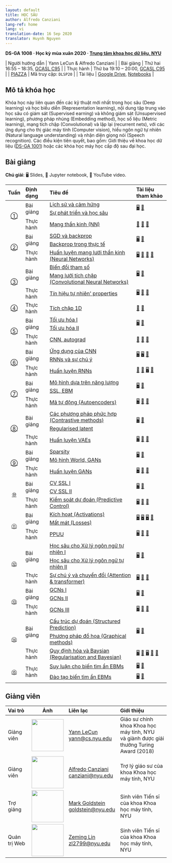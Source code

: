 ```yaml
---
layout: default
title: HỌC SÂU
author: Alfredo Canziani
lang-ref: home
lang: vi
translation-date: 16 Sep 2020
translator: Huynh Nguyen
---
```


**DS-GA 1008 · Học kỳ mùa xuân 2020 · [Trung tâm khoa học dữ liệu, NYU](http://cds.nyu.edu/)**

| Người hướng dẫn | Yann LeCun & Alfredo Canziani |
| Bài giảng    | Thứ hai 16:55 – 18:35, [GCASL C95](http://library.nyu.edu/services/campus-media/classrooms/gcasl-c95/) |
| Thực hành    | Thứ ba 19:10 – 20:00, [GCASL C95](http://library.nyu.edu/services/campus-media/classrooms/gcasl-c95/) |
| [PIAZZA](https://piazza.com/nyu/spring2020/dsga1008/home)      | Mã truy cập: `DLSP20` |
| Tài liệu    | [Google Drive](https://bitly.com/DLSP20), [Notebooks](https://github.com/Atcold/pytorch-Deep-Learning) |

## Mô tả khóa học

Khóa học này liên quan đến các kỹ thuật mới nhất trong học sâu (Deep learning) và học biểu diễn (Representation learning), nội dung tập trung vào học sâu có giám sát (Supervised earning) và không giám sát (Unsupervised learning), phương pháp nhúng (Embedding method), học số liệu (Metric learning), mạng tích chập (Convolutional) và lặp lại (recurrent nets), với các ứng dụng cho thị giác máy tính (Computer vision), hiểu ngôn ngữ tự nhiên (Natural language understanding) và nhận diện giọng nói (Speech recognition). Các điều kiện tiên quyết, bao gồm: Giới thiệu về khoa học dữ liệu ([DS-GA 1001](https://cds.nyu.edu/academics/ms-curriculum/)) hoặc các khóa học máy học cấp độ sau đại học.

## Bài giảng

**Chú giải**: 🖥 Slides, 📓 Jupyter notebook, 🎥 YouTube video.

<table>
<!-- =============================== HEADER ================================ -->
  <thead>
    <tr>
      <th>Tuần</th>
      <th align="left">Định dạng</th>
      <th align="left">Tiêu đề</th>
      <th align="left">Tài liệu tham khảo</th>
    </tr>
  </thead>
  <tbody>
<!-- =============================== WEEK 1 ================================ -->
    <tr>
      <td rowspan="3" align="center"><a href="{{site.baseurl}}/vi/Week01/01">①</a></td>
      <td rowspan="2">Bài giảng</td>
      <td><a href="{{site.baseurl}}/vi/Week01/01-1">Lịch sử và cảm hứng</a></td>
      <td rowspan="2">
        <a href="https://drive.google.com/open?id=1Q7LtZyIS1f3TfeTGll3aDtWygh3GAfCb">🖥️</a>
        <a href="https://www.youtube.com/watch?v=0bMe_vCZo30">🎥</a>
      </td>
    </tr>
    <tr><td><a href="{{site.baseurl}}/vi/Week01/01-2">Sự phát triển và học sâu</a></td></tr>
    <tr>
      <td rowspan="1">Thực hành</td>
      <td><a href="{{site.baseurl}}/vi/Week01/01-3">Mạng thần kinh (NN)</a></td>
      <td>
        <a href="https://github.com/Atcold/pytorch-Deep-Learning/blob/master/01-tensor_tutorial.ipynb">📓</a>
        <a href="https://github.com/Atcold/pytorch-Deep-Learning/blob/master/02-space_stretching.ipynb">📓</a>
        <a href="https://www.youtube.com/watch?v=5_qrxVq1kvc">🎥</a>
      </td>
    </tr>
<!-- =============================== WEEK 2 ================================ -->
    <tr>
      <td rowspan="3" align="center"><a href="{{site.baseurl}}/vi/Week02/02">②</a></td>
      <td rowspan="2">Bài giảng</td>
      <td><a href="{{site.baseurl}}/vi/Week02/02-1">SGD và backprop</a></td>
      <td rowspan="2">
        <a href="https://drive.google.com/open?id=1w2jV_BT2hWzfOKBR02x_rB4-dfVUI6SR">🖥️</a>
        <a href="https://www.youtube.com/watch?v=d9vdh3b787Y">🎥</a>
      </td>
    </tr>
    <tr><td><a href="{{site.baseurl}}/vi/Week02/02-2">Backprop trong thực tế</a></td></tr>
    <tr>
      <td rowspan="1">Thực hành</td>
      <td><a href="{{site.baseurl}}/vi/Week02/02-3"> Huấn luyện mạng lưới thần kinh (Neural Networks)</a></td>
      <td>
        <a href="https://github.com/Atcold/pytorch-Deep-Learning/blob/master/slides/01%20-%20Spiral%20classification.pdf">🖥</a>
        <a href="https://github.com/Atcold/pytorch-Deep-Learning/blob/master/04-spiral_classification.ipynb">📓</a>
        <a href="https://github.com/Atcold/pytorch-Deep-Learning/blob/master/05-regression.ipynb">📓</a>
        <a href="https://www.youtube.com/watch?v=WAn6lip5oWk">🎥</a>
      </td>
    </tr>
<!-- =============================== WEEK 3 ================================ -->
    <tr>
      <td rowspan="3" align="center"><a href="{{site.baseurl}}/vi/Week03/03">③</a></td>
      <td rowspan="2">Bài giảng</td>
      <td><a href="{{site.baseurl}}/vi/Week03/03-1">Biến đổi tham số</a></td>
      <td rowspan="2">
        <a href="https://drive.google.com/open?id=18UFaOGNKKKO5TYnSxr2b8dryI-PgZQmC">🖥️</a>
        <a href="https://youtu.be/FW5gFiJb-ig">🎥</a>
      </td>
    </tr>
    <tr><td><a href="{{site.baseurl}}/vi/Week03/03-2">Mạng lưới tích chập (Convolutional Neural Networks)</a></td></tr>
    <tr>
      <td rowspan="1">Thực hành</td>
      <td><a href="{{site.baseurl}}/vi/Week03/03-3">Tín hiệu tự nhiên' properties</a></td>
      <td>
        <a href="https://github.com/Atcold/pytorch-Deep-Learning/blob/master/slides/02%20-%20CNN.pdf">🖥</a>
        <a href="https://github.com/Atcold/pytorch-Deep-Learning/blob/master/06-convnet.ipynb">📓</a>
        <a href="https://youtu.be/kwPWpVverkw">🎥</a>
      </td>
    </tr>
<!-- =============================== WEEK 4 ================================ -->
    <tr>
      <td rowspan="1" align="center"><a href="{{site.baseurl}}/vi/Week04/04">④</a></td>
      <td rowspan="1">Thực hành</td>
      <td><a href="{{site.baseurl}}/vi/Week04/04-1">Tích chập 1D</a></td>
      <td>
        <a href="https://github.com/Atcold/pytorch-Deep-Learning/blob/master/07-listening_to_kernels.ipynb">📓</a>
        <a href="https://youtu.be/OrBEon3VlQg">🎥</a>
      </td>
    </tr>
<!-- =============================== WEEK 5 ================================ -->
    <tr>
      <td rowspan="3" align="center"><a href="{{site.baseurl}}/vi/Week05/05">⑤</a></td>
      <td rowspan="2">Bài giảng</td>
      <td><a href="{{site.baseurl}}/vi/Week05/05-1">Tối ưu hóa I</a></td>
      <td rowspan="2">
        <a href="https://drive.google.com/open?id=1pwlGN6hDFfEYQqBqcMjWbe4yfBDTxsab">🖥️</a>
        <a href="https://youtu.be/--NZb480zlg">🎥</a>
      </td>
    </tr>
    <tr><td><a href="{{site.baseurl}}/vi/Week05/05-2">Tối ưu hóa II</a></td></tr>
    <tr>
      <td rowspan="1">Thực hành</td>
      <td><a href="{{site.baseurl}}/vi/Week05/05-3">CNN, autograd</a></td>
      <td>
        <a href="https://github.com/Atcold/pytorch-Deep-Learning/blob/master/03-autograd_tutorial.ipynb">📓</a>
        <a href="https://github.com/Atcold/pytorch-Deep-Learning/blob/master/extra/b-custom_grads.ipynb">📓</a>
        <a href="https://youtu.be/eEzCZnOFU1w">🎥</a>
      </td>
    </tr>
<!-- =============================== WEEK 6 ================================ -->
    <tr>
      <td rowspan="3" align="center"><a href="{{site.baseurl}}/vi/Week06/06">⑥</a></td>
      <td rowspan="2">Bài giảng</td>
      <td><a href="{{site.baseurl}}/vi/Week06/06-1">Ứng dụng của CNN</a></td>
      <td rowspan="2">
        <a href="https://drive.google.com/open?id=1opT7lV0IRYJegtZjuHsKhlsM5L7GpGL1">🖥️</a>
        <a href="https://drive.google.com/open?id=1sdeVBC3nuh5Zkm2sqzdScEicRvLc_v-F">🖥️</a>
        <a href="https://youtu.be/ycbMGyCPzvE">🎥</a>
      </td>
    </tr>
    <tr><td><a href="{{site.baseurl}}/vi/Week06/06-2">RNNs và sự chú ý</a></td></tr>
    <tr>
      <td rowspan="1">Thực hành</td>
      <td><a href="{{site.baseurl}}/vi/Week06/06-3">Huấn luyện RNNs</a></td>
      <td>
        <a href="https://github.com/Atcold/pytorch-Deep-Learning/blob/master/08-seq_classification.ipynb">📓</a>
        <a href="https://github.com/Atcold/pytorch-Deep-Learning/blob/master/09-echo_data.ipynb">📓</a>
        <a href="https://github.com/Atcold/pytorch-Deep-Learning/blob/master/slides/04%20-%20RNN.pdf">🖥️</a>
        <a href="https://youtu.be/8cAffg2jaT0">🎥</a>
      </td>
    </tr>
<!-- =============================== WEEK 7 ================================ -->
    <tr>
      <td rowspan="3" align="center"><a href="{{site.baseurl}}/vi/Week07/07">⑦</a></td>
      <td rowspan="2">Bài giảng</td>
      <td><a href="{{site.baseurl}}/vi/Week07/07-1">Mô hình dựa trên năng lượng</a></td>
      <td rowspan="2">
        <a href="https://drive.google.com/open?id=1z8Dz1YtkOEJpU-gh5RIjORs3GGqkYJQa">🖥️</a>
        <a href="https://youtu.be/tVwV14YkbYs">🎥</a>
      </td>
    </tr>
    <tr><td><a href="{{site.baseurl}}/vi/Week07/07-2">SSL, EBM</a></td></tr>
    <tr>
      <td rowspan="1">Thực hành</td>
      <td><a href="{{site.baseurl}}/vi/Week07/07-3">Mã tự động (Autoencoders)</a></td>
      <td>
        <a href="https://github.com/Atcold/pytorch-Deep-Learning/blob/master/slides/05%20-%20Generative%20models.pdf">🖥️</a>
        <a href="https://github.com/Atcold/pytorch-Deep-Learning/blob/master/10-autoencoder.ipynb">📓</a>
        <a href="https://youtu.be/bggWQ14DD9M">🎥</a>
      </td>
    </tr>
<!-- =============================== WEEK 8 ================================ -->
    <tr>
      <td rowspan="3" align="center"><a href="{{site.baseurl}}/vi/Week08/08">⑧</a></td>
      <td rowspan="2">Bài giảng</td>
      <td><a href="{{site.baseurl}}/vi/Week08/08-1">Các phương pháp phức hợp (Contrastive methods)</a></td>
      <td rowspan="2">
        <a href="https://drive.google.com/open?id=1Zo_PyBEO6aNt0GV74kj8MQL7kfHdIHYO">🖥️</a>
        <a href="https://youtu.be/ZaVP2SY23nc">🎥</a>
      </td>
    </tr>
    <tr><td><a href="{{site.baseurl}}/vi/Week08/08-2">Regularised latent</a></td></tr>
    <tr>
      <td rowspan="1">Thực hành</td>
      <td><a href="{{site.baseurl}}/vi/Week08/08-3">Huấn luyện VAEs</a></td>
      <td>
        <a href="https://github.com/Atcold/pytorch-Deep-Learning/blob/master/slides/05%20-%20Generative%20models.pdf">🖥️</a>
        <a href="https://github.com/Atcold/pytorch-Deep-Learning/blob/master/11-VAE.ipynb">📓</a>
        <a href="https://youtu.be/7Rb4s9wNOmc">🎥</a>
      </td>
    </tr>
<!-- =============================== WEEK 9 ================================ -->
    <tr>
      <td rowspan="3" align="center"><a href="{{site.baseurl}}/vi/Week09/09">⑨</a></td>
      <td rowspan="2">Bài giảng</td>
      <td><a href="{{site.baseurl}}/vi/Week09/09-1">Sparsity</a></td>
      <td rowspan="2">
        <a href="https://drive.google.com/open?id=1wJRzhjSqlrSqEpX4Omagb_gdIkQ5f-6K">🖥️</a>
        <a href="https://youtu.be/Pgct8PKV7iw">🎥</a>
      </td>
    </tr>
    <tr><td><a href="{{site.baseurl}}/vi/Week09/09-2">Mô hình World, GANs</a></td></tr>
    <tr>
      <td rowspan="1">Thực hành</td>
      <td><a href="{{site.baseurl}}/vi/Week09/09-3">Huấn luyện GANs</a></td>
      <td>
        <a href="https://github.com/Atcold/pytorch-Deep-Learning/blob/master/slides/05%20-%20Generative%20models.pdf">🖥️</a>
        <a href="https://github.com/pytorch/examples/tree/master/dcgan">📓</a>
        <a href="https://youtu.be/xYc11zyZ26M">🎥</a>
      </td>
    </tr>
<!-- =============================== WEEK 10 =============================== -->
    <tr>
      <td rowspan="3" align="center"><a href="{{site.baseurl}}/vi/Week10/10">⑩</a></td>
      <td rowspan="2">Bài giảng</td>
      <td><a href="{{site.baseurl}}/vi/Week10/10-1">CV SSL I</a></td>
      <td rowspan="2">
        <a href="https://drive.google.com/open?id=16lsnDN2HIBTcRucbVKY5B_U16c0tNQhR">🖥️</a>
        <a href="https://youtu.be/0KeR6i1_56g">🎥</a>
      </td>
    </tr>
    <tr><td><a href="{{site.baseurl}}/vi/Week10/10-2">CV SSL II</a></td></tr>
    <tr>
      <td rowspan="1">Thực hành</td>
      <td><a href="{{site.baseurl}}/vi/Week10/10-3">Kiểm soát dự đoán (Predictive Control)</a></td>
      <td>
        <a href="https://github.com/Atcold/pytorch-Deep-Learning/blob/master/slides/09%20-%20Controller%20learning.pdf">🖥️</a>
        <a href="https://github.com/Atcold/pytorch-Deep-Learning/blob/master/14-truck_backer-upper.ipynb">📓</a>
        <a href="https://youtu.be/A3klBqEWR-I">🎥</a>
      </td>
    </tr>
<!-- =============================== WEEK 11 =============================== -->
    <tr>
      <td rowspan="3" align="center"><a href="{{site.baseurl}}/vi/Week11/11">⑪</a></td>
      <td rowspan="2">Bài giảng</td>
      <td><a href="{{site.baseurl}}/vi/Week11/11-1">Kích hoạt (Activations)</a></td>
      <td rowspan="2">
        <a href="https://drive.google.com/file/d/1AzFVLG7D4NK6ugh60f0cJQGYF5OL2sUB">🖥️</a>
        <a href="https://drive.google.com/file/d/1rkiZy0vjZqE2w7baVWvxwfAGae0Eh1Wm">🖥️</a>
        <a href="https://drive.google.com/file/d/1tryOlVAFmazLLZusD2-UfReFMkPk5hPk">🖥️</a>
        <a href="https://youtu.be/bj1fh3BvqSU">🎥</a>
      </td>
    </tr>
    <tr><td><a href="{{site.baseurl}}/vi/Week11/11-2">Mất mát (Losses)</a></td></tr>
    <tr>
      <td rowspan="1">Thực hành</td>
      <td><a href="{{site.baseurl}}/vi/Week11/11-3">PPUU</a></td>
      <td>
        <a href="http://bit.ly/PPUU-slides">🖥️</a>
        <a href="http://bit.ly/PPUU-code">📓</a>
        <a href="https://youtu.be/VcrCr-KNBHc">🎥</a>
      </td>
    </tr>
<!-- =============================== WEEK 12 =============================== -->
    <tr>
      <td rowspan="3" align="center"><a href="{{site.baseurl}}/vi/Week12/12">⑫</a></td>
      <td rowspan="2">Bài giảng</td>
      <td><a href="{{site.baseurl}}/vi/Week12/12-1">Học sâu cho Xử lý ngôn ngữ tự nhiên I</a></td>
      <td rowspan="2">
        <a href="https://drive.google.com/file/d/149m3wRavTp4DQZ6RJTej8KP8gv4jnkPW/">🖥️</a>
        <a href="https://youtu.be/6D4EWKJgNn0">🎥</a>
      </td>
    </tr>
    <tr><td><a href="{{site.baseurl}}/vi/Week12/12-2">Học sâu cho Xử lý ngôn ngữ tự nhiên II</a></td></tr>
    <tr>
      <td rowspan="1">Thực hành</td>
      <td><a href="{{site.baseurl}}/vi/Week12/12-3">Sự chú ý và chuyển đổi (Attention & transformer)</a></td>
      <td>
        <a href="https://github.com/Atcold/pytorch-Deep-Learning/blob/master/slides/10%20-%20Attention%20%26%20transformer.pdf">🖥️</a>
        <a href="https://github.com/Atcold/pytorch-Deep-Learning/blob/master/15-transformer.ipynb">📓</a>
        <a href="https://youtu.be/f01J0Dri-6k">🎥</a>
      </td>
    </tr>
<!-- =============================== WEEK 13 =============================== -->
    <tr>
      <td rowspan="3" align="center"><a href="{{site.baseurl}}/vi/Week13/13">⑬</a></td>
      <td rowspan="2">Bài giảng</td>
      <td><a href="{{site.baseurl}}/vi/Week13/13-1">GCNs I</a></td>
      <td rowspan="2">
        <a href="https://drive.google.com/file/d/1oq-nZE2bEiQjqBlmk5_N_rFC8LQY0jQr/">🖥️</a>
        <a href="https://youtu.be/Iiv9R6BjxHM">🎥</a>
      </td>
    </tr>
    <tr><td><a href="{{site.baseurl}}/vi/Week13/13-2">GCNs II</a></td></tr>
    <tr>
      <td rowspan="1">Thực hành</td>
      <td><a href="{{site.baseurl}}/vi/Week13/13-3">GCNs III</a></td>
      <td>
        <a href="https://github.com/Atcold/pytorch-Deep-Learning/blob/master/slides/11%20-%20GCN.pdf">🖥️</a>
        <a href="https://github.com/Atcold/pytorch-Deep-Learning/blob/master/16-gated_GCN.ipynb">📓</a>
        <a href="https://youtu.be/2aKXWqkbpWg">🎥</a>
      </td>
    </tr>
<!-- =============================== WEEK 14 =============================== -->
    <tr>
      <td rowspan="3" align="center"><a href="{{site.baseurl}}/vi/Week14/14">⑭</a></td>
      <td rowspan="2">Bài giảng</td>
      <td><a href="{{site.baseurl}}/vi/Week14/14-1">Cấu trúc dự đoán (Structured Prediction)</a></td>
      <td rowspan="2">
        <a href="https://drive.google.com/file/d/1qBu-2hYWaGYEXeX7kAU8O4S2RZ1hMjsk/">🖥️</a>
        <a href="https://youtu.be/gYayCG6YyO8">🎥</a>
      </td>
    </tr>
    <tr><td><a href="{{site.baseurl}}/vi/Week14/14-2">Phương pháp đồ họa (Graphical methods)</a></td></tr>
    <tr>
      <td rowspan="1">Thực hành</td>
      <td><a href="{{site.baseurl}}/vi/Week14/14-3">Quy định hóa và Baysian (Regularisation and Bayesian)</a></td>
      <td>
        <a href="https://github.com/Atcold/pytorch-Deep-Learning/blob/master/slides/07%20-%20Regularisation.pdf">🖥️</a>
        <a href="https://github.com/Atcold/pytorch-Deep-Learning/blob/master/12-regularization.ipynb">📓</a>
        <a href="https://github.com/Atcold/pytorch-Deep-Learning/blob/master/slides/08%20-%20Bayesian%20NN.pdf">🖥️</a>
        <a href="https://github.com/Atcold/pytorch-Deep-Learning/blob/master/13-bayesian_nn.ipynb">📓</a>
        <a href="https://youtu.be/DL7iew823c0">🎥</a>
      </td>
    </tr>
<!-- =============================== WEEK 15 =============================== -->
    <tr>
      <td rowspan="2" align="center"><a href="{{site.baseurl}}/vi/week15/15">⑮</a></td>
      <td rowspan="2">Thực hành</td>
      <td><a href="{{site.baseurl}}/vi/week15/15-1">Suy luận cho biến tìm ẩn EBMs</a></td>
      <td rowspan="1">
        <a href="https://github.com/Atcold/pytorch-Deep-Learning/blob/master/slides/12%20-%20EBM.pdf">🖥️</a>
        <a href="https://youtu.be/sbhr2wjU1-I">🎥</a>
      </td>
    </tr>
    <tr>
      <td><a href="{{site.baseurl}}/vi/week15/15-2">Đào tạo biến tìm ẩn EBMs</a></td>
      <td rowspan="1">
        <a href="https://github.com/Atcold/pytorch-Deep-Learning/blob/master/slides/12%20-%20EBM.pdf">🖥️</a>
        <a href="https://youtu.be/XLSb1Cs1Jao">🎥</a>
      </td>
    </tr>
  </tbody>
</table>


## Giảng viên

| Vai trò | Ảnh | Liên lạc | Giới thiệu |
|:-----|:-----:|:--------|:------|
|Giảng viên|<img src="http://yann.lecun.com/ex/images/ylc-thumb.jpeg" width="100" height="100">|<a href="https://twitter.com/ylecun">Yann LeCun</a><br>yann@cs.nyu.edu|Giáo sư chính khoa Khoa học máy tính, NYU <br>và giành được giải thưởng Turing Award (2018)|
|Giảng viên|<img src="https://avatars1.githubusercontent.com/u/2119355" width="100" height="100">|<a href="https://twitter.com/alfcnz">Alfredo Canziani</a><br>canziani@nyu.edu|Trợ lý giáo sư của khoa Khoa học máy tính, NYU|
|Trợ giảng|<img src="https://pbs.twimg.com/profile_images/1186879808845860864/czRv3g1G_400x400.jpg" width="100" height="100">|<a href="https://twitter.com/marikgoldstein">Mark Goldstein</a><br>goldstein@nyu.edu|Sinh viên Tiến sĩ của khoa Khoa học máy tính, NYU|
|Quản trị Web|<img src="https://pbs.twimg.com/profile_images/673997980370927616/vMXf545j_400x400.jpg" width="100" height="100">|<a href="https://twitter.com/ebetica">Zeming Lin</a><br>zl2799@nyu.edu|Sinh viên Tiến sĩ của khoa Khoa học máy tính, NYU|
